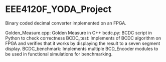 # EEE4120F_YODA_Project
Binary coded decimal converter implemented on an FPGA.

Golden_Measure.cpp: Golden Measure in C++
bcdc.py: BCDC script in Python to check correctness
BCDC_test: Implements of BCDC algorithm on FPGA and verifies that it works by displaying the result to a seven segment display.
BCDC_benchmark: Implements multiple BCD_Encoder modules to be used in functional simulations for benchmarking.

